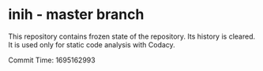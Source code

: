# inih - master branch

This repository contains frozen state of the repository.
Its history is cleared. It is used only for static code
analysis with Codacy.

Commit Time: 1695162993